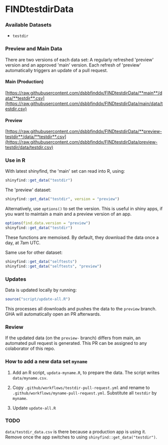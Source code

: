 # FINDtestdirData


### Available Datasets

- `testdir`



### Preview and Main Data

There are two versions of each data set: A regularly refreshed 'preview' version and an approved 'main' version. Each refresh of 'preview' automatically triggers an update of a pull request.


#### Main (Production)

[https://raw.githubusercontent.com/dsbbfinddx/FINDtestdirData/**main**/data/**testdir**.csv](https://raw.githubusercontent.com/dsbbfinddx/FINDtestdirData/main/data/testdir.csv)


#### Preview

[https://raw.githubusercontent.com/dsbbfinddx/FINDtestdirData/**preview-testdir**/data/**testdir**.csv](https://raw.githubusercontent.com/dsbbfinddx/FINDtestdirData/preview-testdir/data/testdir.csv)



### Use in R

With latest shinyfind, the 'main' set can read into R, using:

```r
shinyfind::get_data("testdir")
```

The 'preview' dataset:


```r
shinyfind::get_data("testdir", version = "preview")
```

Alternatively, use `options()` to set the version. This is useful in shiny apps, if you want to maintain a main and a preview version of an app.

```r
options(find.data.version = "preview")
shinyfind::get_data("testdir")
```

These functions are memoised. By default, they download the data once a day, at 7am UTC.

Same use for other dataset:

```r
shinyfind::get_data("selftests")
shinyfind::get_data("selftests", "preview")
```


### Updates

Data is updated locally by running:

```r
source("script/update-all.R")
```

This processes all downloads and pushes the data to the `preview` branch. GHA will automatically open an PR afterwards.


### Review

If the updated data (on the `preview-` branch) differs from main, an automated pull request is generated. This PR can be assigned to any colaborator of this repo.


### How to add a new data set `myname`

1. Add an R script, `updata-myname.R`, to prepare the data. The script writes `data/myname.csv`.

2. Copy `.github/workflows/testdir-pull-request.yml` and rename to `.github/workflows/myname-pull-request.yml`. Substitute all `testdir` by `myname`.

3. Update `update-all.R`




### TODO

`data/testdir_data.csv` is there because a production app is using it. Remove once the app switches to using `shinyfind::get_data("testdir")`.

